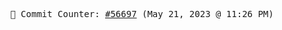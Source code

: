 <p align="center">
    <samp>
        📮 Commit Counter: <a href="https://github.com/Javascript-void0/Javascript-void0/commits/main">#56697</a> (May 21, 2023 @ 11:26 PM)
    </samp>
</p>